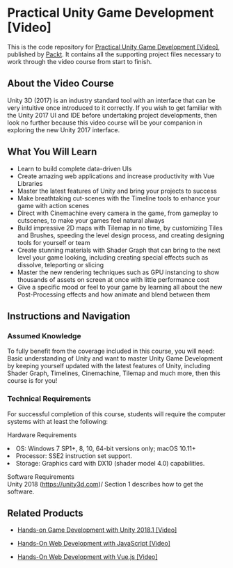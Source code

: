 # Practical Unity Game Development [Video]
This is the code repository for [Practical Unity Game Development [Video]](https://www.packtpub.com/game-development/practical-unity-game-development-video?utm_source=github&utm_medium=repository&utm_campaign=9781788837286), published by [Packt](https://www.packtpub.com/?utm_source=github). It contains all the supporting project files necessary to work through the video course from start to finish.
## About the Video Course
Unity 3D (2017) is an industry standard tool with an interface that can be very intuitive once introduced to it correctly. If you wish to get familiar with the Unity 2017 UI and IDE before undertaking project developments, then look no further because this video course will be your companion in exploring the new Unity 2017 interface.

<H2>What You Will Learn</H2>
<DIV class=book-info-will-learn-text>
<UL>
<LI>Learn to build complete data-driven UIs&nbsp; 
<LI>Create amazing web applications and increase productivity with Vue Libraries 
<LI>Master the latest features of Unity and bring your projects to success
<LI>Make breathtaking cut-scenes with the Timeline tools to enhance your game with action scenes
<LI>Direct with Cinemachine every camera in the game, from gameplay to cutscenes, to make your games feel natural always
<LI>Build impressive 2D maps with Tilemap in no time, by customizing Tiles and Brushes, speeding the level design process, and creating designing tools for yourself or team
<LI>Create stunning materials with Shader Graph that can bring to the next level your game looking, including creating special effects such as dissolve, teleporting or slicing
<LI>Master the new rendering techniques such as GPU instancing to show thousands of assets on screen at once with little performance cost
<LI>Give a specific mood or feel to your game by learning all about the new Post-Processing effects and how animate and blend between them
</LI></UL></DIV>

## Instructions and Navigation
### Assumed Knowledge
To fully benefit from the coverage included in this course, you will need:<br/>
Basic understanding of Unity and want to master Unity Game Development by keeping yourself updated with the latest features of Unity, including Shader Graph, Timelines, Cinemachine, Tilemap and much more, then this course is for you!	
### Technical Requirements
For successful completion of this course, students will require the computer systems with at least the following:

Hardware Requirements<br/>
<LI>OS: Windows 7 SP1+, 8, 10, 64-bit versions only; macOS 10.11+
<LI>Processor: SSE2 instruction set support.
<LI>Storage: Graphics card with DX10 (shader model 4.0) capabilities.
  
Software Requirements<br/>
Unity 2018 (https://unity3d.com)/ Section 1 describes how to get the software.

## Related Products
* [Hands-on Game Development with Unity 2018.1 [Video]](https://www.packtpub.com/game-development/hands-game-development-unity-20181-video?utm_source=github&utm_medium=repository&utm_campaign=9781786465436)

* [Hands-On Web Development with JavaScript [Video]](https://www.packtpub.com/application-development/hands-web-development-javascript-video?utm_source=github&utm_medium=repository&utm_campaign=9781789348903)

* [Hands-On Web Development with Vue.js [Video]](https://www.packtpub.com/web-development/hands-web-development-vuejs-video?utm_source=github&utm_medium=repository&utm_campaign=9781787283039)

